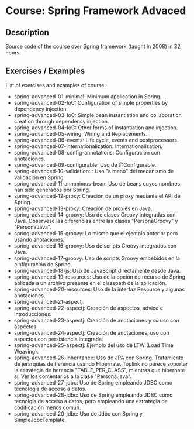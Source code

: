 # Course: Spring Framework Advaced

## Description

Source code of the course over Spring framework (taught in 2008) in 32 hours.

## Exercises / Examples

List of exercises and examples of course:

- spring-advanced-01-minimal: Minimum application in Spring.
- spring-advanced-02-IoC: Configuration of simple properties by dependency injection.
- spring-advanced-03-IoC: Simple bean instantiation and collaboration creation through dependency injection.
- spring-advanced-04-IoC: Other forms of instantiation and injection.
- spring-advanced-05-wiring: Wiring and Replacements.
- spring-advanced-06-events: Life cycle, events and postprocessors.
- spring-advanced-07-internationalization: Internationalization.
- spring-advanced-08-config-annotations: Configuración con anotaciones.
- spring-advanced-09-configurable: Uso de @Configurable.
- spring-advanced-10-validation: : Uso "a mano" del mecanismo de validación en Spring
- spring-advanced-11-annonimus-bean: Uso de beans cuyos nombres han sido generados por Spring.
- spring-advanced-12-proxy: Creación de un proxy mediante el API de Spring.
- spring-advanced-13-proxy: Creación de proxies en Java.
- spring-advanced-14-groovy: Uso de clases Groovy integradas con Java. Obsérvese las diferencias entre las clases "PersonaGroovy" y "PersonaJava".
- spring-advanced-15-groovy: Lo mismo que el ejemplo anterior pero usando anotaciones.
- spring-advanced-16-groovy: Uso de scripts Groovy integrados con Java.
- spring-advanced-17-groovy: Uso de scripts Groovy embebidos en la cinfiguración de Spring.
- spring-advanced-18-js: Uso de JavaScript directamente desde Java.
- spring-advanced-19-resources: Uso de la opción de recurso de Spring aplicada a un archivo presente en el classpath de la aplicación.
- spring-advanced-20-resources: Uso de la interfaz Resource y algunas anotaciones.
- spring-advanced-21-aspectj:
- spring-advanced-22-aspectj: Creación de aspectos, advice e introducciones.
- spring-advanced-23-aspectj: Creación de anotaciones y su uso con aspectos.
- spring-advanced-24-aspectj: Creación de anotaciones, uso con aspectos con persistencia integrada.
- spring-advanced-25-aspectj: Ejemplo del uso de LTW (Load Time Weaving).
- spring-advanced-26-inheritance: Uso de JPA con Spring. Tratamiento de jerarquías de herencia usando Hibernate. Toplink no parece soportar la estrategia de herencia "TABLE_PER_CLASS", mientras que hibernate sí. Ver los comentarios a la clase "Persona.java".
- spring-advanced-27-jdbc: Uso de Spring empleando JDBC como tecnología de acceso a datos.
- spring-advanced-28-jdbc: Uso de Spring empleando JDBC como tecnolgía de acceso a datos, pero empleando una estrategia de codificación menos común.
- spring-advanced-20-jdbc: Uso de Jdbc con Spring y SimpleJdbcTemplate.
